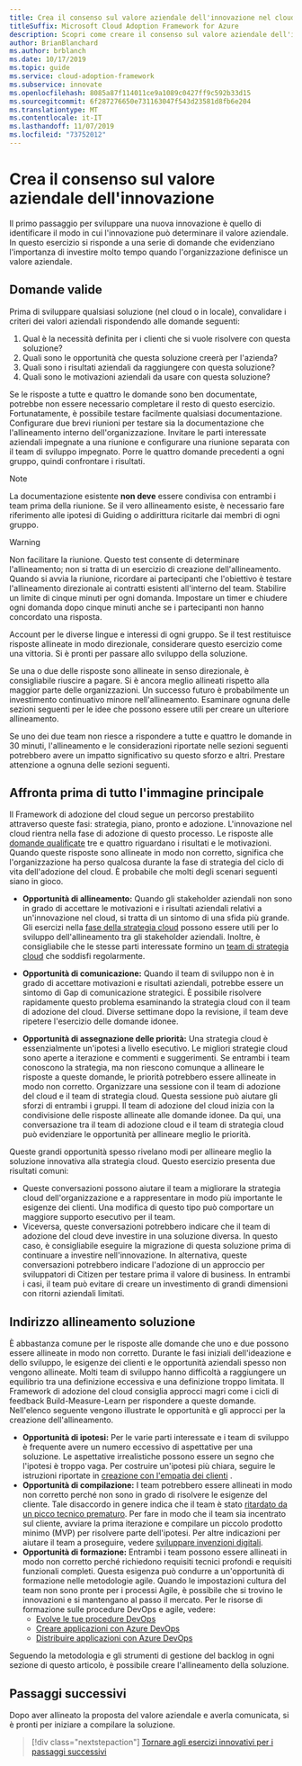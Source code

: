 ```yaml
---
title: Crea il consenso sul valore aziendale dell'innovazione nel cloud
titleSuffix: Microsoft Cloud Adoption Framework for Azure
description: Scopri come creare il consenso sul valore aziendale dell'innovazione nel cloud.
author: BrianBlanchard
ms.author: brblanch
ms.date: 10/17/2019
ms.topic: guide
ms.service: cloud-adoption-framework
ms.subservice: innovate
ms.openlocfilehash: 8085a87f114011ce9a1089c0427ff9c592b33d15
ms.sourcegitcommit: 6f287276650e731163047f543d23581d8fb6e204
ms.translationtype: MT
ms.contentlocale: it-IT
ms.lasthandoff: 11/07/2019
ms.locfileid: "73752012"
---
```

# <a name="build-consensus-on-the-business-value-of-innovation"></a>Crea il consenso sul valore aziendale dell'innovazione

Il primo passaggio per sviluppare una nuova innovazione è quello di identificare il modo in cui l'innovazione può determinare il valore aziendale. In questo esercizio si risponde a una serie di domande che evidenziano l'importanza di investire molto tempo quando l'organizzazione definisce un valore aziendale.

## <a name="qualifying-questions"></a>Domande valide

Prima di sviluppare qualsiasi soluzione (nel cloud o in locale), convalidare i criteri dei valori aziendali rispondendo alle domande seguenti:

1. Qual è la necessità definita per i clienti che si vuole risolvere con questa soluzione?
1. Quali sono le opportunità che questa soluzione creerà per l'azienda?
1. Quali sono i risultati aziendali da raggiungere con questa soluzione?
1. Quali sono le motivazioni aziendali da usare con questa soluzione?

Se le risposte a tutte e quattro le domande sono ben documentate, potrebbe non essere necessario completare il resto di questo esercizio. Fortunatamente, è possibile testare facilmente qualsiasi documentazione. Configurare due brevi riunioni per testare sia la documentazione che l'allineamento interno dell'organizzazione. Invitare le parti interessate aziendali impegnate a una riunione e configurare una riunione separata con il team di sviluppo impegnato. Porre le quattro domande precedenti a ogni gruppo, quindi confrontare i risultati.

> [!NOTE]
> La documentazione esistente **non deve** essere condivisa con entrambi i team prima della riunione. Se il vero allineamento esiste, è necessario fare riferimento alle ipotesi di Guiding o addirittura ricitarle dai membri di ogni gruppo.

<!-- -->

> [!WARNING]
> Non facilitare la riunione. Questo test consente di determinare l'allineamento; non si tratta di un esercizio di creazione dell'allineamento. Quando si avvia la riunione, ricordare ai partecipanti che l'obiettivo è testare l'allineamento direzionale ai contratti esistenti all'interno del team. Stabilire un limite di cinque minuti per ogni domanda. Impostare un timer e chiudere ogni domanda dopo cinque minuti anche se i partecipanti non hanno concordato una risposta.

Account per le diverse lingue e interessi di ogni gruppo. Se il test restituisce risposte allineate in modo direzionale, considerare questo esercizio come una vittoria. Si è pronti per passare allo sviluppo della soluzione.

Se una o due delle risposte sono allineate in senso direzionale, è consigliabile riuscire a pagare. Si è ancora meglio allineati rispetto alla maggior parte delle organizzazioni. Un successo futuro è probabilmente un investimento continuativo minore nell'allineamento. Esaminare ognuna delle sezioni seguenti per le idee che possono essere utili per creare un ulteriore allineamento.

Se uno dei due team non riesce a rispondere a tutte e quattro le domande in 30 minuti, l'allineamento e le considerazioni riportate nelle sezioni seguenti potrebbero avere un impatto significativo su questo sforzo e altri. Prestare attenzione a ognuna delle sezioni seguenti.

## <a name="address-the-big-picture-first"></a>Affronta prima di tutto l'immagine principale

Il Framework di adozione del cloud segue un percorso prestabilito attraverso queste fasi: strategia, piano, pronto e adozione. L'innovazione nel cloud rientra nella fase di adozione di questo processo. Le risposte alle [domande qualificate](#qualifying-questions) tre e quattro riguardano i risultati e le motivazioni. Quando queste risposte sono allineate in modo non corretto, significa che l'organizzazione ha perso qualcosa durante la fase di strategia del ciclo di vita dell'adozione del cloud. È probabile che molti degli scenari seguenti siano in gioco.

- **Opportunità di allineamento:** Quando gli stakeholder aziendali non sono in grado di accettare le motivazioni e i risultati aziendali relativi a un'innovazione nel cloud, si tratta di un sintomo di una sfida più grande. Gli esercizi nella [fase della strategia cloud](../strategy/index.md) possono essere utili per lo sviluppo dell'allineamento tra gli stakeholder aziendali. Inoltre, è consigliabile che le stesse parti interessate formino un [team di strategia cloud](../organize/cloud-strategy.md) che soddisfi regolarmente.

- **Opportunità di comunicazione:** Quando il team di sviluppo non è in grado di accettare motivazioni e risultati aziendali, potrebbe essere un sintomo di Gap di comunicazione strategici. È possibile risolvere rapidamente questo problema esaminando la strategia cloud con il team di adozione del cloud. Diverse settimane dopo la revisione, il team deve ripetere l'esercizio delle domande idonee.

- **Opportunità di assegnazione delle priorità:** Una strategia cloud è essenzialmente un'ipotesi a livello esecutivo. Le migliori strategie cloud sono aperte a iterazione e commenti e suggerimenti. Se entrambi i team conoscono la strategia, ma non riescono comunque a allineare le risposte a queste domande, le priorità potrebbero essere allineate in modo non corretto. Organizzare una sessione con il team di adozione del cloud e il team di strategia cloud. Questa sessione può aiutare gli sforzi di entrambi i gruppi. Il team di adozione del cloud inizia con la condivisione delle risposte allineate alle domande idonee. Da qui, una conversazione tra il team di adozione cloud e il team di strategia cloud può evidenziare le opportunità per allineare meglio le priorità.

Queste grandi opportunità spesso rivelano modi per allineare meglio la soluzione innovativa alla strategia cloud. Questo esercizio presenta due risultati comuni:

- Queste conversazioni possono aiutare il team a migliorare la strategia cloud dell'organizzazione e a rappresentare in modo più importante le esigenze dei clienti. Una modifica di questo tipo può comportare un maggiore supporto esecutivo per il team.
- Viceversa, queste conversazioni potrebbero indicare che il team di adozione del cloud deve investire in una soluzione diversa. In questo caso, è consigliabile eseguire la migrazione di questa soluzione prima di continuare a investire nell'innovazione. In alternativa, queste conversazioni potrebbero indicare l'adozione di un approccio per sviluppatori di Citizen per testare prima il valore di business. In entrambi i casi, il team può evitare di creare un investimento di grandi dimensioni con ritorni aziendali limitati.

## <a name="address-solution-alignment"></a>Indirizzo allineamento soluzione

È abbastanza comune per le risposte alle domande che uno e due possono essere allineate in modo non corretto. Durante le fasi iniziali dell'ideazione e dello sviluppo, le esigenze dei clienti e le opportunità aziendali spesso non vengono allineate. Molti team di sviluppo hanno difficoltà a raggiungere un equilibrio tra una definizione eccessiva e una definizione troppo limitata. Il Framework di adozione del cloud consiglia approcci magri come i cicli di feedback Build-Measure-Learn per rispondere a queste domande. Nell'elenco seguente vengono illustrate le opportunità e gli approcci per la creazione dell'allineamento.

- **Opportunità di ipotesi:** Per le varie parti interessate e i team di sviluppo è frequente avere un numero eccessivo di aspettative per una soluzione. Le aspettative irrealistiche possono essere un segno che l'ipotesi è troppo vaga. Per costruire un'ipotesi più chiara, seguire le istruzioni riportate in [creazione con l'empatia dei clienti](./considerations/build.md) .
- **Opportunità di compilazione:** I team potrebbero essere allineati in modo non corretto perché non sono in grado di risolvere le esigenze del cliente. Tale disaccordo in genere indica che il team è stato [ritardato da un picco tecnico prematuro](./considerations/build.md#reduce-complexity-and-delay-technical-spikes). Per fare in modo che il team sia incentrato sul cliente, avviare la prima iterazione e compilare un piccolo prodotto minimo (MVP) per risolvere parte dell'ipotesi. Per altre indicazioni per aiutare il team a proseguire, vedere [sviluppare invenzioni digitali](./considerations/invention.md).
- **Opportunità di formazione:** Entrambi i team possono essere allineati in modo non corretto perché richiedono requisiti tecnici profondi e requisiti funzionali completi. Questa esigenza può condurre a un'opportunità di formazione nelle metodologie agile. Quando le impostazioni cultura del team non sono pronte per i processi Agile, è possibile che si trovino le innovazioni e si mantengano al passo il mercato.  Per le risorse di formazione sulle procedure DevOps e agile, vedere:
  - [Evolve le tue procedure DevOps](https://docs.microsoft.com/learn/paths/evolve-your-devops-practices)
  - [Creare applicazioni con Azure DevOps](https://docs.microsoft.com/learn/paths/build-applications-with-azure-devops)
  - [Distribuire applicazioni con Azure DevOps](https://docs.microsoft.com/learn/paths/deploy-applications-with-azure-devops)

Seguendo la metodologia e gli strumenti di gestione del backlog in ogni sezione di questo articolo, è possibile creare l'allineamento della soluzione.

## <a name="next-steps"></a>Passaggi successivi

Dopo aver allineato la proposta del valore aziendale e averla comunicata, si è pronti per iniziare a compilare la soluzione.

> [!div class="nextstepaction"]
> [Tornare agli esercizi innovativi per i passaggi successivi](./index.md)
